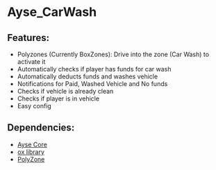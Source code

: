 # Ayse_CarWash

## Features:
* Polyzones (Currently BoxZones): Drive into the zone (Car Wash) to activate it
* Automatically checks if player has funds for car wash
* Automatically deducts funds and washes vehicle
* Notifications for Paid, Washed Vehicle and No funds
* Checks if vehicle is already clean
* Checks if player is in vehicle
* Easy config

## Dependencies:
* [Ayse Core](https://github.com/ayse-framework/Ayse_Core)
* [ox library](https://github.com/overextended/ox_lib/releases)
* [PolyZone](https://github.com/mkafrin/PolyZone/releases)
